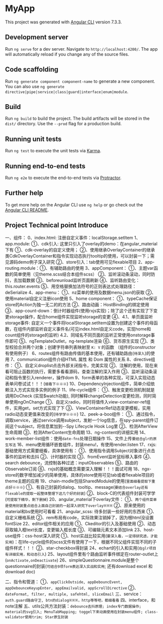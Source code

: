 # MyApp

This project was generated with [Angular CLI](https://github.com/angular/angular-cli) version 7.3.3.

## Development server

Run `ng serve` for a dev server. Navigate to `http://localhost:4200/`. The app will automatically reload if you change any of the source files.

## Code scaffolding

Run `ng generate component component-name` to generate a new component. You can also use `ng generate directive|pipe|service|class|guard|interface|enum|module`.

## Build

Run `ng build` to build the project. The build artifacts will be stored in the `dist/` directory. Use the `--prod` flag for a production build.

## Running unit tests

Run `ng test` to execute the unit tests via [Karma](https://karma-runner.github.io).

## Running end-to-end tests

Run `ng e2e` to execute the end-to-end tests via [Protractor](http://www.protractortest.org/).

## Further help

To get more help on the Angular CLI use `ng help` or go check out the [Angular CLI README](https://github.com/angular/angular-cli/blob/master/README.md).

## Project Technical point Introduce
一、组件：
0、index.html: 注册自定义事件：localStorage.setItem
1、app.module: 
    ①、cdk引入: 这里只引入了overlay的demo：在angular_material下有
        ①、cdk-overlay的自定义使用；
        ②、使用继承OverlayContainer的继承类CdkOverlayContainer和指令实现动态执行tooltip的使用，可以封装一下；需见源码demo例子深入研究
    ②、store引入：tab使用可见flexable项目
2、app-routing.module：①、有辅助路由的使用
3、appComponent：
    ①、主题var函数的简单使用（见theme.scss结合本组件scss）
    ②、监听滚动条滚动，同时防抖，去加载数据
    ③、beforeunload监听页面刷新
    ④、监听路由变化：this.router.events
    ⑤、用空格替换加法符号的正则表达式处理路径：deSerialize
4、app-menu：
    ①、nz菜单的使用及数据menu.json的获取
    ②、使用material自定义注册icon使用
5、home component：
    ①、typeCache保证store的Action为独一无二的的方法
    ②、路由动画：HostBinding的绑定使用
    ③、app-count-down：倒计时器组件(使用rxjs实现)；除了这个还有实现了下变更storage操作，配合home组件实现监听storage的变更 
    ④、4.1、单页面监听storage事件: 自定义一个事件将localStorage.setItem设置为创建这个事件的母函数，在组件内部监听自定义事件名(可见index.html自定义code，实现home和count组件的storage的监听) 4.2、同域名不同页面的监听正常使用onstorage事件即可
    ⑤、ngTemplateOutlet，ng-template渲染
    ⑥、货币原生实现
    ⑦、类型校验合并两个对象；创建字符串列表映射至 `K: V` 的函数 （组件的constructor有使用例子）
6、routes组件有路由传值的基本使用，还有辅助路由(`待深入`)的使用
7、communication组件介绍HTML 属性 和 Dom 属性的关系
8、directive组件：
    ①、自定义droplist点击外部关闭指令，完美实现
    ②、注解的使用，现在来看可阻止函数的执行，需要多看看源码，查查注解的深入作用
    ③、监听滚动条滚动和指令里引入renderer，操作dom
9、form表单的各种实现，可深入实现动态表单问卷试试！！！(`细看下※※※`)
10、DependencyInjection组件，简单介绍依赖注入方式实现多实例的例子
11、life-cycle组件：
    ①、触发变更检测机制就是调用DoCheck (实现$watch功能), 同时解释changeDetection变更检测，同时简单使用ngOnChange
    ①、自定义radio，同时将值传入view-container-ref组件，实用get，set方式实现了下
    ③、ViewContainerRef动态变更模板，实用radio动态变更值来改变的(`待学学※※※`)
12、peek-a-boo组件：
    ①、通过指令，调取service，通过service调用subject，发射一个log信息，在spy-parent组件订阅这个subject，将信息累加到--Spy Lifecycle Hook Log里
    ②、检测AfterView生命周期
    ③、检测AfterContent生命周期
13、ng-content的详细实用
14、work-member-list组件：使用`date-fns`处理日期操作
15、文件上传`要结合glr的原生写法`
16、menu使用循环嵌套组件，封装menu!，有使用render.listen
17、rxjs: 基础使用方式需要细看，具体使用有：
    ①、使用指令调用Subject对象进行点击事件的监听和去抖
    ②、计时器的实现
    ③、fromEvent监听鼠标移入事件
    ④、search debounce，流控制各种过滤：inputObservables
    ⑤、路由的Observable订阅
    ⑥、rxjs的基础概念需要深入理解！！！面试可用
18、ngx-store的数字增加减少的简单使用，具体的store使用可见tab或者flexable项目的theme主题的应用
19、chain-modle包括SharedModule的使用(`里面细看提取下重点好※※※`)
    ①、有自己封装的dialog、tooltip、message(`要结合overlay还有flexable的提取一起整体整理下这几个好的封装`)
    ②、block-C的代表组件封装可学学(`可提取下精华，剩下删掉`)
20、angular_material下overlay文件：
    ①、`两个组件菜单是使用封装重点结合上面自己封装的一起深入研究下overlay※※※`
    ②、原来使用的material和bs使用时可看看
21、angular_scss: 待多封装一些好用的东西来
    ①、自定义栅格系统
    ②、rem布局有code，实际效果注销掉了，因为根html没设置fontSize
22、editor组件相关的应用
    ①、Ckeditor的引入及基础使用
    ②、动态获取输入框text长度，变更输入框长度
    ③、可编辑元素文本添加link
23、host-use组件：css-host深入研究
    ①、host实战比较实用(`要深入看，一定得研究透，才能实用`)：在life-cycle组件的scss文件有使用了一下，根据不同父组件实现不同的子组件样式！！！
    ②、star-checkbox得封装
24、echart的引入和实用(`在glr项目有详细实用，和动态引入`)
25、layout组件里有个路由监听事件绑定在router-outlet上(`onActivate,onDeactivate`)
26、simpleQuestionnaire.module是整个questionnaire的封装(`可结合9项form表达深入实战和实用`; 还有download excel 和 download doc)

二、指令和管道：
    ①、`appClickOutside, appDebouncEvent, appDebounceKeyupEnter, appEmailvalid, appScrollDirective`
    ②、`dateFormat, filter, multiple, safehtml, sliceEmail`
三、service：`auth.guard路由守卫, btn的dialog※※※，http等等吧，都细看看`
四、interface，和note注解
五、utils公共方法封装：`debounce去抖原理; index专门数据操作; material的svg引入; MenuTabMapping; toggel下来动画使用在封装menu组件; class-validator使用trim; Star原生封装`

